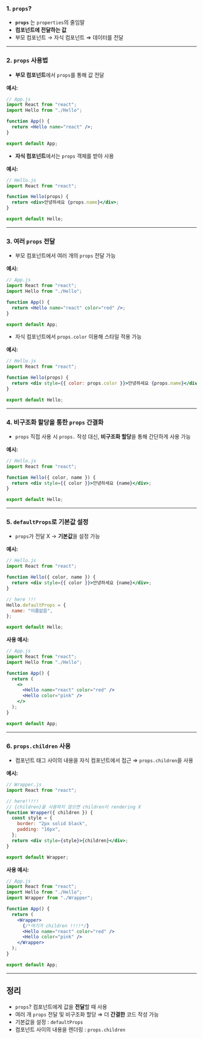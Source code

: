 ### 1. `props`?

- **`props`** 는 `properties`의 줄임말
- **컴포넌트에 전달하는 값**
- 부모 컴포넌트 → 자식 컴포넌트 ⇒ 데이터를 전달

---

### 2. **`props` 사용법**

- **부모 컴포넌트**에서 `props`를 통해 값 전달

**예시:**

```jsx
// App.js
import React from "react";
import Hello from "./Hello";

function App() {
  return <Hello name="react" />;
}

export default App;
```

- **자식 컴포넌트**에서는 `props` 객체를 받아 사용

**예시:**

```jsx
// Hello.js
import React from "react";

function Hello(props) {
  return <div>안녕하세요 {props.name}</div>;
}

export default Hello;
```

---

### 3. **여러 `props` 전달**

- 부모 컴포넌트에서 여러 개의 `props` 전달 가능

**예시:**

```jsx
// App.js
import React from "react";
import Hello from "./Hello";

function App() {
  return <Hello name="react" color="red" />;
}

export default App;
```

- 자식 컴포넌트에서 `props.color` 이용해 스타일 적용 가능

**예시:**

```jsx
// Hello.js
import React from "react";

function Hello(props) {
  return <div style={{ color: props.color }}>안녕하세요 {props.name}</div>;
}

export default Hello;
```

---

### 4. **비구조화 할당을 통한 `props` 간결화**

- `props` 직접 사용 시 `props.` 작성 대신,
  **비구조화 할당**을 통해 간단하게 사용 가능

**예시:**

```jsx
// Hello.js
import React from "react";

function Hello({ color, name }) {
  return <div style={{ color }}>안녕하세요 {name}</div>;
}

export default Hello;
```

---

### 5. **`defaultProps`로 기본값 설정**

- `props`가 전달 X → **기본값**을 설정 가능

**예시:**

```jsx
// Hello.js
import React from "react";

function Hello({ color, name }) {
  return <div style={{ color }}>안녕하세요 {name}</div>;
}

// here !!!
Hello.defaultProps = {
  name: "이름없음",
};

export default Hello;
```

**사용 예시:**

```jsx
// App.js
import React from "react";
import Hello from "./Hello";

function App() {
  return (
    <>
      <Hello name="react" color="red" />
      <Hello color="pink" />
    </>
  );
}

export default App;
```

---

### 6. **`props.children` 사용**

- 컴포넌트 태그 사이의 내용을 자식 컴포넌트에서 접근
  ⇒ `props.children`을 사용

**예시:**

```jsx
// Wrapper.js
import React from "react";

// here!!!!!
// {children}을 사용하지 않으면 children이 rendering X
function Wrapper({ children }) {
  const style = {
    border: "2px solid black",
    padding: "16px",
  };
  return <div style={style}>{children}</div>;
}

export default Wrapper;
```

**사용 예시:**

```jsx
// App.js
import React from "react";
import Hello from "./Hello";
import Wrapper from "./Wrapper";

function App() {
  return (
    <Wrapper>
      {/*여기가 children !!!!*/}
      <Hello name="react" color="red" />
      <Hello color="pink" />
    </Wrapper>
  );
}

export default App;
```

---

## 정리

- `props`? 컴포넌트에게 값을 **전달**할 때 사용
- 여러 개 `props` 전달 및 비구조화 할당 ⇒ 더 **간결한** 코드 작성 가능
- 기본값을 설정 : `defaultProps`
- 컴포넌트 사이의 내용을 렌더링 : `props.children`
